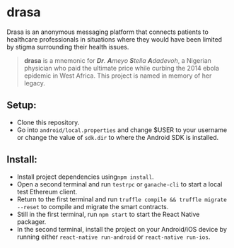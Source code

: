 # drasa
Drasa is an anonymous messaging platform that connects patients to healthcare professionals in situations where they would have been limited by stigma surrounding their health issues.

> **drasa** is a mnemonic for _**Dr**. **A**meyo **S**tella **A**dadevoh_, a Nigerian physician who paid the ultimate price while curbing the 2014 ebola epidemic in West Africa. This project is named in memory of her legacy.

##

## Setup:
* Clone this repository.
* Go into `android/local.properties` and change $USER to your username or change the value of `sdk.dir` to where the Android SDK is installed.

## Install:

* Install project dependencies using`npm install`.
* Open a second terminal and run `testrpc` or `ganache-cli` to start a local test Ethereum client.
* Return to the first terminal and run `truffle compile && truffle migrate --reset` to compile and migrate the smart contracts.
* Still in the first terminal, run `npm start` to start the React Native packager.
* In the second terminal, install the project on your Android/iOS device by running either `react-native run-android` or `react-native run-ios`.

